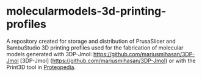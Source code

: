 # molecularmodels-3d-printing-profiles
A repository created for storage and distribution of PrusaSlicer and BambuStudio 3D printing profiles used for the fabrication of molecular models generated with 3DP-Jmol: https://github.com/mariusmihasan/3DP-Jmol [3DP-Jmol] (https://github.com/mariusmihasan/3DP-Jmol) or with the Print3D tool in [Proteopedia](https://proteopedia.org/wiki/index.php/Main_Page).
